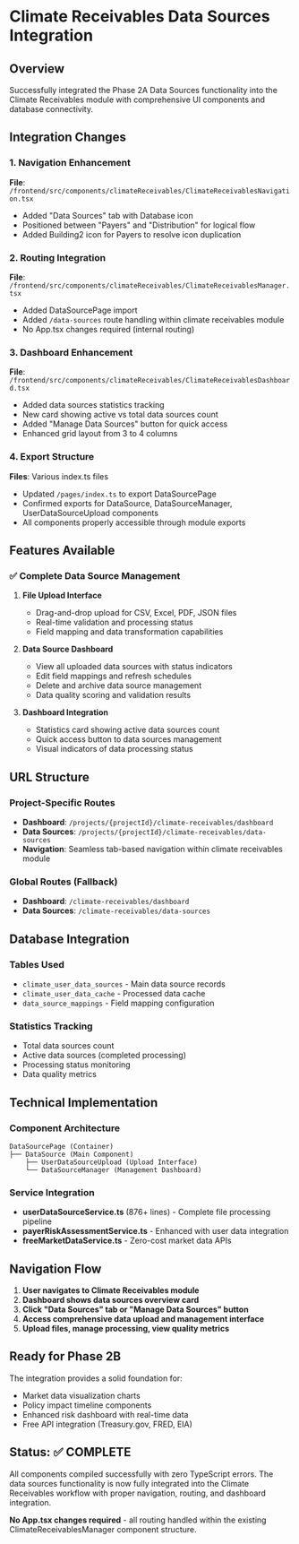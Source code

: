 # Climate Receivables Data Sources Integration

## Overview

Successfully integrated the Phase 2A Data Sources functionality into the Climate Receivables module with comprehensive UI components and database connectivity.

## Integration Changes

### 1. Navigation Enhancement
**File**: `/frontend/src/components/climateReceivables/ClimateReceivablesNavigation.tsx`
- Added "Data Sources" tab with Database icon
- Positioned between "Payers" and "Distribution" for logical flow
- Added Building2 icon for Payers to resolve icon duplication

### 2. Routing Integration  
**File**: `/frontend/src/components/climateReceivables/ClimateReceivablesManager.tsx`
- Added DataSourcePage import
- Added `/data-sources` route handling within climate receivables module
- No App.tsx changes required (internal routing)

### 3. Dashboard Enhancement
**File**: `/frontend/src/components/climateReceivables/ClimateReceivablesDashboard.tsx`
- Added data sources statistics tracking
- New card showing active vs total data sources count
- Added "Manage Data Sources" button for quick access
- Enhanced grid layout from 3 to 4 columns

### 4. Export Structure
**Files**: Various index.ts files
- Updated `/pages/index.ts` to export DataSourcePage
- Confirmed exports for DataSource, DataSourceManager, UserDataSourceUpload components
- All components properly accessible through module exports

## Features Available

### ✅ Complete Data Source Management
1. **File Upload Interface**
   - Drag-and-drop upload for CSV, Excel, PDF, JSON files
   - Real-time validation and processing status
   - Field mapping and data transformation capabilities

2. **Data Source Dashboard** 
   - View all uploaded data sources with status indicators
   - Edit field mappings and refresh schedules
   - Delete and archive data source management
   - Data quality scoring and validation results

3. **Dashboard Integration**
   - Statistics card showing active data sources count
   - Quick access button to data sources management
   - Visual indicators of data processing status

## URL Structure

### Project-Specific Routes
- **Dashboard**: `/projects/{projectId}/climate-receivables/dashboard`
- **Data Sources**: `/projects/{projectId}/climate-receivables/data-sources`
- **Navigation**: Seamless tab-based navigation within climate receivables module

### Global Routes (Fallback)
- **Dashboard**: `/climate-receivables/dashboard` 
- **Data Sources**: `/climate-receivables/data-sources`

## Database Integration

### Tables Used
- `climate_user_data_sources` - Main data source records
- `climate_user_data_cache` - Processed data cache
- `data_source_mappings` - Field mapping configuration

### Statistics Tracking
- Total data sources count
- Active data sources (completed processing)
- Processing status monitoring
- Data quality metrics

## Technical Implementation

### Component Architecture
```
DataSourcePage (Container)
├── DataSource (Main Component)
    ├── UserDataSourceUpload (Upload Interface)
    └── DataSourceManager (Management Dashboard)
```

### Service Integration
- **userDataSourceService.ts** (876+ lines) - Complete file processing pipeline
- **payerRiskAssessmentService.ts** - Enhanced with user data integration
- **freeMarketDataService.ts** - Zero-cost market data APIs

## Navigation Flow

1. **User navigates to Climate Receivables module**
2. **Dashboard shows data sources overview card**
3. **Click "Data Sources" tab or "Manage Data Sources" button**
4. **Access comprehensive data upload and management interface**
5. **Upload files, manage processing, view quality metrics**

## Ready for Phase 2B

The integration provides a solid foundation for:
- Market data visualization charts
- Policy impact timeline components  
- Enhanced risk dashboard with real-time data
- Free API integration (Treasury.gov, FRED, EIA)

## Status: ✅ COMPLETE

All components compiled successfully with zero TypeScript errors. The data sources functionality is now fully integrated into the Climate Receivables workflow with proper navigation, routing, and dashboard integration.

**No App.tsx changes required** - all routing handled within the existing ClimateReceivablesManager component structure.
